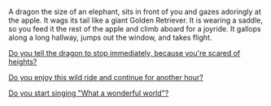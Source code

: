 A dragon the size of an elephant, sits in front of you and gazes adoringly at the apple.
It wags its tail like a giant Golden Retriever.  It is wearing a saddle, so you feed it 
the rest of the apple and climb aboard for a joyride.  It gallops along a long hallway,
jumps out the window, and takes flight.

[Do you tell the dragon to stop immediately, because you're scared of heights?](stop-immediately.md)

[Do you enjoy this wild ride and continue for another hour?](continue-wild-ride.md)

[Do you start singing "What a wonderful world"?](singing.md)